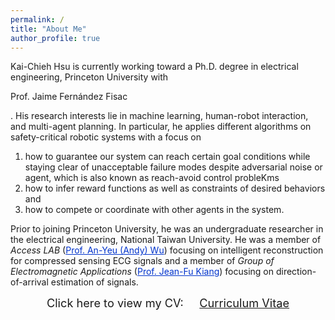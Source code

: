 ```yaml
---
permalink: /
title: "About Me"
author_profile: true
---
```


Kai-Chieh Hsu is currently working toward a Ph.D. degree in electrical engineering, Princeton University with <p>Prof. Jaime Fernández Fisac</p>.
His research interests lie in machine learning, human-robot interaction, and multi-agent planning.
In particular, he applies different algorithms on safety-critical robotic systems with a focus on
1. how to guarantee our system can reach certain goal conditions while staying clear of unacceptable failure modes despite adversarial noise or agent, which is also known as reach-avoid control probleKms
2. how to infer reward functions as well as constraints of desired behaviors and
3. how to compete or coordinate with other agents in the system.

Prior to joining Princeton University, he was an undergraduate researcher in the electrical engineering, National Taiwan University.
He was a member of *Access LAB* (<a href="http://access.ee.ntu.edu.tw/" style="color: rgb(0,51,204)">Prof. An-Yeu (Andy) Wu</a>) focusing on intelligent reconstruction for compressed sensing ECG signals and a member of *Group of Electromagnetic Applications* (<a href="http://cc.ee.ntu.edu.tw/~jfkiang/" style="color: rgb(0,51,204)">Prof. Jean-Fu Kiang</a>) focusing on direction-of-arrival estimation of signals.

<center>
	<span style="font-size: 130%;">
		Click here to view my CV: &nbsp;&nbsp;&nbsp;
	</span> 
	<a href="/files/CV.pdf" target="_blank" class="btn btn-info">
		<span style="font-size: 130%;">
			Curriculum Vitae
		</span>
	</a>
</center>